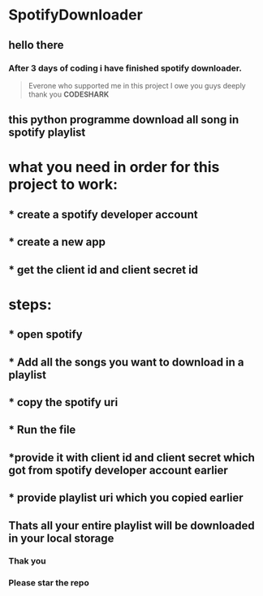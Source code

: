 # SpotifyDownloader

## hello there

### After 3 days of coding i have finished spotify downloader.
> Everone who supported me in this project I owe you guys deeply
> thank you **CODESHARK**

## this python programme download all song in spotify playlist

# what you need in order for this project to work:
## * create a spotify developer account
## * create a new app
## * get the client id and client secret id

# steps:
## * open spotify
## * Add all the songs you want to download in a playlist
## * copy the spotify uri

## * Run the file
## *provide it with client id and client secret which got from spotify developer account earlier
## * provide playlist uri which you copied earlier

## Thats all your entire playlist will be downloaded in your local storage

### Thak you
### Please star the repo
